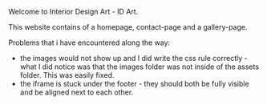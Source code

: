 Welcome to Interior Design Art - ID Art.

This website contains of a homepage, contact-page and a gallery-page.




Problems that i have encountered along the way:
- the images would not show up and I did write the css rule correctly - what I did notice was that the images folder was not inside of the assets folder. This was easily fixed.
- the iframe is stuck under the footer - they should both be fully visible and be aligned next to each other.
